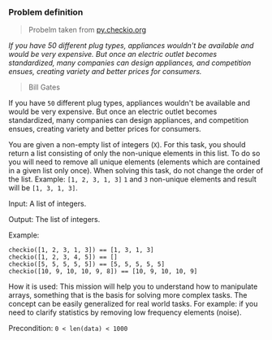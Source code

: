 ### Problem definition
> Probelm taken from [py.checkio.org](https://py.checkio.org/en/mission/non-unique-elements/)

*If you have 50 different plug types, appliances wouldn't be available and would be very expensive. But once an electric outlet becomes standardized, many companies can design appliances, and competition ensues, creating variety and better prices for consumers.*
> Bill Gates 

If you have `50` different plug types, appliances wouldn't be available and would be very expensive. But once an electric outlet becomes standardized, many companies can design appliances, and competition ensues, creating variety and better prices for consumers. 

You are given a non-empty list of integers (`X`). For this task, you should return a list consisting of only the non-unique elements in this list. To do so you will need to remove all unique elements (elements which are contained in a given list only once). When solving this task, do not change the order of the list. Example: `[1, 2, 3, 1, 3]` `1` and `3` non-unique elements and result will be `[1, 3, 1, 3]`.

Input: A list of integers.

Output: The list of integers.

Example:

```
checkio([1, 2, 3, 1, 3]) == [1, 3, 1, 3]
checkio([1, 2, 3, 4, 5]) == []
checkio([5, 5, 5, 5, 5]) == [5, 5, 5, 5, 5]
checkio([10, 9, 10, 10, 9, 8]) == [10, 9, 10, 10, 9]
```

How it is used: This mission will help you to understand how to manipulate arrays, something that is the basis for solving more complex tasks. The concept can be easily generalized for real world tasks. For example: if you need to clarify statistics by removing low frequency elements (noise).

Precondition:
`0 < len(data) < 1000`
